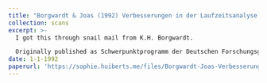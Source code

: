 ```yaml
---
title: "Borgwardt & Joas (1992) Verbesserungen in der Laufzeitsanalyse des Simplexverfahrens"
collection: scans
excerpt: >-
  I got this through snail mail from K.H. Borgwardt.

  Originally published as Schwerpunktprogramm der Deutschen Forschungsgemeinschaft, Report No. 419.
date: 1-1-1992
paperurl: 'https://sophie.huiberts.me/files/Borgwardt-Joas-Verbesserungen-in-der-Laufzeitanalyse-des-Simplexverfahrens-1992.pdf'
---
```


